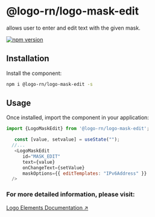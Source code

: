 # @logo-rn/logo-mask-edit

 <LogoMaskEdit/> allows user to enter and edit text with the given mask.

[![npm version](https://badgen.net/npm/v/@logo-rn/logo-mask-edit)](https://www.npmjs.com/package/@logo-rn/logo-mask-edit)

## Installation

Install the component:

```sh
npm i @logo-rn/logo-mask-edit -s
```

## Usage

Once installed, import the component in your application:

```js
import {LogoMaskEdit} from '@logo-rn/logo-mask-edit';
```

```js
   const [value, setvalue] = useState("");
  //...
   <LogoMaskEdit
      id="MASK_EDIT"
      text={value}
      onChangeText={setValue}
      maskOptions={{ editTemplates: "IPv6Address" }}
  />
```

### For more detailed information, please visit:
[Logo Elements Documentation ↗](http://elements.logo.com.tr)
